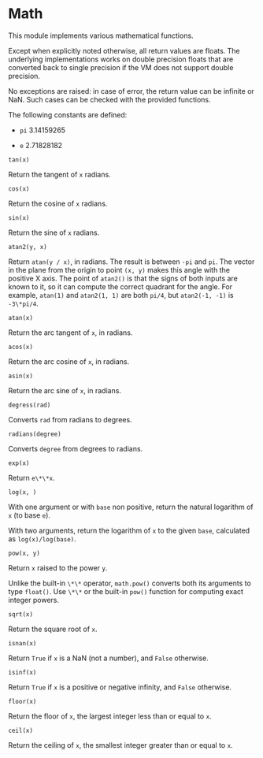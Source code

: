 # Math

This module implements various mathematical functions.

Except when explicitly noted otherwise, all return values are floats. The underlying implementations works on double precision floats that are converted back to single precision if the VM does not support double precision.

No exceptions are raised: in case of error, the return value can be infinite or NaN. Such cases can be checked with the provided functions.

The following constants are defined:


* `pi` 3.14159265


* `e`  2.71828182


`tan(x)`

Return the tangent of ```x``` radians.


`cos(x)`

Return the cosine of ```x``` radians.


`sin(x)`

Return the sine of ```x``` radians.


`atan2(y, x)`

Return `atan(y / x)`, in radians. The result is between `-pi` and `pi`.
The vector in the plane from the origin to point `(x, y)` makes this angle
with the positive X axis. The point of `atan2()` is that the signs of both
inputs are known to it, so it can compute the correct quadrant for the angle.
For example, `atan(1)` and `atan2(1, 1)` are both `pi/4`, but `atan2(-1,
-1)` is `-3\*pi/4`.


`atan(x)`

Return the arc tangent of ```x```, in radians.


`acos(x)`

Return the arc cosine of ```x```, in radians.


`asin(x)`

Return the arc sine of ```x```, in radians.


`degress(rad)`

Converts ```rad``` from radians to degrees.


`radians(degree)`

Converts ```degree``` from degrees to radians.


`exp(x)`

Return `e\*\*x`.


`log(x, )`

With one argument or with ```base``` non positive, return the natural logarithm of ```x``` (to base ```e```).

With two arguments, return the logarithm of ```x``` to the given ```base```,
calculated as `log(x)/log(base)`.


`pow(x, y)`

Return `x` raised to the power `y`.

Unlike the built-in `\*\*` operator, `math.pow()` converts both
its arguments to type `float()`.  Use `\*\*` or the built-in
`pow()` function for computing exact integer powers.


`sqrt(x)`

Return the square root of ```x```.


`isnan(x)`

Return `True` if ```x``` is a NaN (not a number), and `False` otherwise.


`isinf(x)`

Return `True` if ```x``` is a positive or negative infinity, and
`False` otherwise.


`floor(x)`

Return the floor of ```x```, the largest integer less than or equal to ```x```.


`ceil(x)`

Return the ceiling of ```x```, the smallest integer greater than or equal to ```x```.
<!--stackedit_data:
eyJoaXN0b3J5IjpbLTQ5ODcwMjE5XX0=
-->
